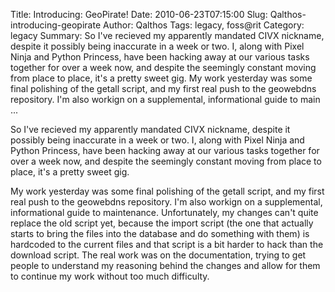 Title: Introducing: GeoPirate!
Date: 2010-06-23T07:15:00
Slug: Qalthos-introducing-geopirate
Author: Qalthos
Tags: legacy, foss@rit
Category: legacy
Summary: So I've recieved my apparently mandated CIVX nickname, despite it possibly being inaccurate in a week or two. I, along with Pixel Ninja and Python Princess, have been hacking away at our various tasks together for over a week now, and despite the seemingly constant moving from place to place, it's a pretty sweet gig.  My work yesterday was some final polishing of the getall script, and my first real push to the geowebdns repository. I'm also workign on a supplemental, informational guide to main ... 

So I've recieved my apparently mandated CIVX nickname, despite it possibly
being inaccurate in a week or two. I, along with Pixel Ninja and Python
Princess, have been hacking away at our various tasks together for over a week
now, and despite the seemingly constant moving from place to place, it's a
pretty sweet gig.

My work yesterday was some final polishing of the getall script, and my first
real push to the geowebdns repository. I'm also workign on a supplemental,
informational guide to maintenance. Unfortunately, my changes can't quite
replace the old script yet, because the import script (the one that actually
starts to bring the files into the database and do something with them) is
hardcoded to the current files and that script is a bit harder to hack than
the download script. The real work was on the documentation, trying to get
people to understand my reasoning behind the changes and allow for them to
continue my work without too much difficulty.


